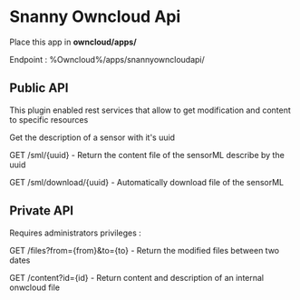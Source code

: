 # Snanny Owncloud Api
Place this app in **owncloud/apps/**

Endpoint : %Owncloud%/apps/snannyowncloudapi/

## Public API

This plugin enabled rest services that allow to get modification and content to specific resources

Get the description of a sensor with it's uuid

GET /sml/{uuid} - Return the content file of the sensorML describe by the uuid

GET /sml/download/{uuid} - Automatically download file of the sensorML

## Private API

Requires administrators privileges :

GET /files?from={from}&to={to} - Return the modified files between two dates

GET /content?id={id} - Return content and description of an internal onwcloud file



